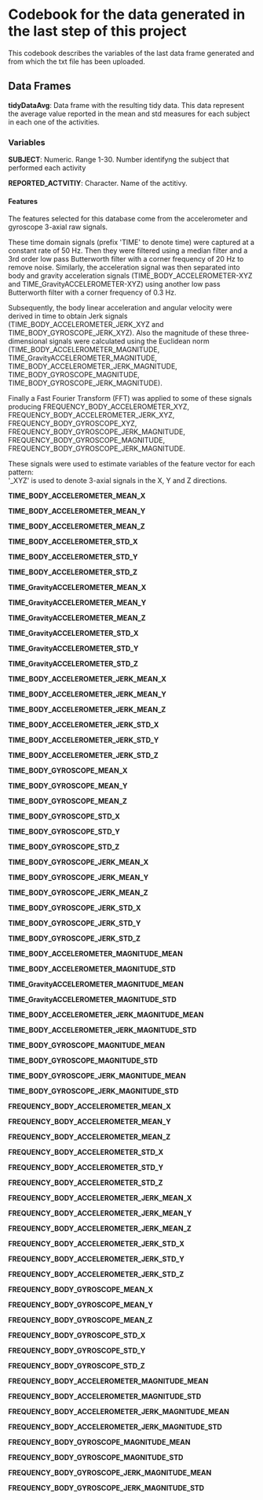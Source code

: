 # Codebook for the data generated in the last step of this project

This codebook describes the variables of the last data frame generated and from which the txt file has been uploaded.

## Data Frames
**tidyDataAvg**: Data frame with the resulting tidy data. This data represent the average value reported in the mean and std measures for each subject in each one of the activities.

### Variables
**SUBJECT**: Numeric. Range 1-30. Number identifyng the subject that performed each activity

**REPORTED_ACTVITIY**: Character. Name of the actitivy. 

#### Features
The features selected for this database come from the accelerometer and gyroscope 3-axial raw signals. 

These time domain signals (prefix 'TIME' to denote time) were captured at a constant rate of 50 Hz. Then they were filtered using a median filter and a 3rd order low pass Butterworth filter with a corner frequency of 20 Hz to remove noise. Similarly, the acceleration signal was then separated into body and gravity acceleration signals (TIME_BODY_ACCELEROMETER-XYZ and TIME_GravityACCELEROMETER-XYZ) using another low pass Butterworth filter with a corner frequency of 0.3 Hz. 

Subsequently, the body linear acceleration and angular velocity were derived in time to obtain Jerk signals (TIME_BODY_ACCELEROMETER_JERK_XYZ and TIME_BODY_GYROSCOPE_JERK_XYZ). Also the magnitude of these three-dimensional signals were calculated using the Euclidean norm (TIME_BODY_ACCELEROMETER_MAGNITUDE, TIME_GravityACCELEROMETER_MAGNITUDE, TIME_BODY_ACCELEROMETER_JERK_MAGNITUDE, TIME_BODY_GYROSCOPE_MAGNITUDE, TIME_BODY_GYROSCOPE_JERK_MAGNITUDE). 

Finally a Fast Fourier Transform (FFT) was applied to some of these signals producing FREQUENCY_BODY_ACCELEROMETER_XYZ, FREQUENCY_BODY_ACCELEROMETER_JERK_XYZ, FREQUENCY_BODY_GYROSCOPE_XYZ, FREQUENCY_BODY_GYROSCOPE_JERK_MAGNITUDE, FREQUENCY_BODY_GYROSCOPE_MAGNITUDE, FREQUENCY_BODY_GYROSCOPE_JERK_MAGNITUDE.  

These signals were used to estimate variables of the feature vector for each pattern:  
'_XYZ' is used to denote 3-axial signals in the X, Y and Z directions.

**TIME_BODY_ACCELEROMETER_MEAN_X**

**TIME_BODY_ACCELEROMETER_MEAN_Y**

**TIME_BODY_ACCELEROMETER_MEAN_Z**

**TIME_BODY_ACCELEROMETER_STD_X**

**TIME_BODY_ACCELEROMETER_STD_Y**

**TIME_BODY_ACCELEROMETER_STD_Z**

**TIME_GravityACCELEROMETER_MEAN_X**

**TIME_GravityACCELEROMETER_MEAN_Y**

**TIME_GravityACCELEROMETER_MEAN_Z**

**TIME_GravityACCELEROMETER_STD_X**

**TIME_GravityACCELEROMETER_STD_Y**

**TIME_GravityACCELEROMETER_STD_Z**

**TIME_BODY_ACCELEROMETER_JERK_MEAN_X**

**TIME_BODY_ACCELEROMETER_JERK_MEAN_Y**

**TIME_BODY_ACCELEROMETER_JERK_MEAN_Z**

**TIME_BODY_ACCELEROMETER_JERK_STD_X**

**TIME_BODY_ACCELEROMETER_JERK_STD_Y**

**TIME_BODY_ACCELEROMETER_JERK_STD_Z**

**TIME_BODY_GYROSCOPE_MEAN_X**

**TIME_BODY_GYROSCOPE_MEAN_Y**

**TIME_BODY_GYROSCOPE_MEAN_Z**

**TIME_BODY_GYROSCOPE_STD_X**

**TIME_BODY_GYROSCOPE_STD_Y**

**TIME_BODY_GYROSCOPE_STD_Z**

**TIME_BODY_GYROSCOPE_JERK_MEAN_X**

**TIME_BODY_GYROSCOPE_JERK_MEAN_Y**

**TIME_BODY_GYROSCOPE_JERK_MEAN_Z**

**TIME_BODY_GYROSCOPE_JERK_STD_X**

**TIME_BODY_GYROSCOPE_JERK_STD_Y**

**TIME_BODY_GYROSCOPE_JERK_STD_Z**

**TIME_BODY_ACCELEROMETER_MAGNITUDE_MEAN**

**TIME_BODY_ACCELEROMETER_MAGNITUDE_STD**

**TIME_GravityACCELEROMETER_MAGNITUDE_MEAN**

**TIME_GravityACCELEROMETER_MAGNITUDE_STD**

**TIME_BODY_ACCELEROMETER_JERK_MAGNITUDE_MEAN**

**TIME_BODY_ACCELEROMETER_JERK_MAGNITUDE_STD**

**TIME_BODY_GYROSCOPE_MAGNITUDE_MEAN**

**TIME_BODY_GYROSCOPE_MAGNITUDE_STD**

**TIME_BODY_GYROSCOPE_JERK_MAGNITUDE_MEAN**

**TIME_BODY_GYROSCOPE_JERK_MAGNITUDE_STD**

**FREQUENCY_BODY_ACCELEROMETER_MEAN_X**

**FREQUENCY_BODY_ACCELEROMETER_MEAN_Y**

**FREQUENCY_BODY_ACCELEROMETER_MEAN_Z**

**FREQUENCY_BODY_ACCELEROMETER_STD_X**

**FREQUENCY_BODY_ACCELEROMETER_STD_Y**

**FREQUENCY_BODY_ACCELEROMETER_STD_Z**

**FREQUENCY_BODY_ACCELEROMETER_JERK_MEAN_X**

**FREQUENCY_BODY_ACCELEROMETER_JERK_MEAN_Y**

**FREQUENCY_BODY_ACCELEROMETER_JERK_MEAN_Z**

**FREQUENCY_BODY_ACCELEROMETER_JERK_STD_X**

**FREQUENCY_BODY_ACCELEROMETER_JERK_STD_Y**

**FREQUENCY_BODY_ACCELEROMETER_JERK_STD_Z**

**FREQUENCY_BODY_GYROSCOPE_MEAN_X**

**FREQUENCY_BODY_GYROSCOPE_MEAN_Y**

**FREQUENCY_BODY_GYROSCOPE_MEAN_Z**

**FREQUENCY_BODY_GYROSCOPE_STD_X**

**FREQUENCY_BODY_GYROSCOPE_STD_Y**

**FREQUENCY_BODY_GYROSCOPE_STD_Z**

**FREQUENCY_BODY_ACCELEROMETER_MAGNITUDE_MEAN**

**FREQUENCY_BODY_ACCELEROMETER_MAGNITUDE_STD**

**FREQUENCY_BODY_ACCELEROMETER_JERK_MAGNITUDE_MEAN**

**FREQUENCY_BODY_ACCELEROMETER_JERK_MAGNITUDE_STD**

**FREQUENCY_BODY_GYROSCOPE_MAGNITUDE_MEAN**

**FREQUENCY_BODY_GYROSCOPE_MAGNITUDE_STD**

**FREQUENCY_BODY_GYROSCOPE_JERK_MAGNITUDE_MEAN**

**FREQUENCY_BODY_GYROSCOPE_JERK_MAGNITUDE_STD**
